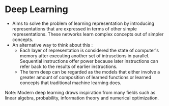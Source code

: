 # Deep Learning

* Aims to solve the problem of learning representation by introducing representations
that are expressed in terms of other simple representations.
These networks learn complex concepts out of simpler concepts.
* An alternative way to think about this :
    * Each layer of representation is considered the state of computer's memory after executing
another set of intrusctions in parallel. Sequential instructions offer power because later
instructions can refer back to the results of earlier instructions.
    * The term deep can be regarded as the models that either involve a greater amount of composition of
learned functions or learned concepts that traditional machine learning does.

Note: Modern deep learning draws inspiration from many fields such as linear algebra, probability,
information theory and numerical optimization.
